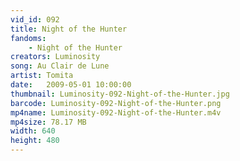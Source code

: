 ```yaml
---
vid_id: 092
title: Night of the Hunter
fandoms:
    - Night of the Hunter
creators: Luminosity
song: Au Clair de Lune
artist: Tomita
date:   2009-05-01 10:00:00
thumbnail: Luminosity-092-Night-of-the-Hunter.jpg
barcode: Luminosity-092-Night-of-the-Hunter.png
mp4name: Luminosity-092-Night-of-the-Hunter.m4v
mp4size: 78.17 MB
width: 640
height: 480
---
```




